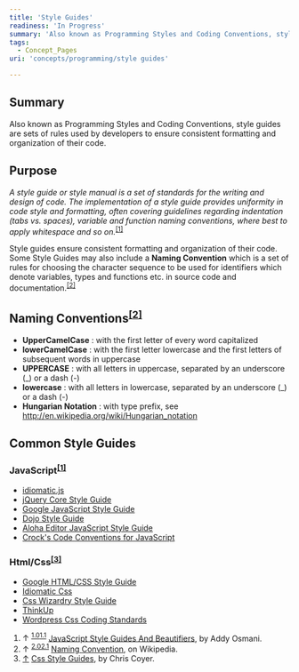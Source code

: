 ```yaml
---
title: 'Style Guides'
readiness: 'In Progress'
summary: 'Also known as Programming Styles and Coding Conventions, style guides are sets of rules used by developers to ensure consistent formatting and organization of their code.'
tags:
  - Concept_Pages
uri: 'concepts/programming/style guides'

---
```

## Summary

Also known as Programming Styles and Coding Conventions, style guides are sets of rules used by developers to ensure consistent formatting and organization of their code.

## Purpose

*A style guide or style manual is a set of standards for the writing and design of code. The implementation of a style guide provides uniformity in code style and formatting, often covering guidelines regarding indentation (tabs vs. spaces), variable and function naming conventions, where best to apply whitespace and so on.*<sup>[[1]](#cite_note-summary-1)</sup>

Style guides ensure consistent formatting and organization of their code. Some Style Guides may also include a **Naming Convention** which is a set of rules for choosing the character sequence to be used for identifiers which denote variables, types and functions etc. in source code and documentation.<sup>[[2]](#cite_note-naming-convention-2)</sup>

## Naming Conventions<sup>[[2]](#cite_note-naming-convention-2)</sup>

-   **UpperCamelCase** : with the first letter of every word capitalized
-   **lowerCamelCase** : with the first letter lowercase and the first letters of subsequent words in uppercase
-   **UPPERCASE** : with all letters in uppercase, separated by an underscore (\_) or a dash (-)
-   **lowercase** : with all letters in lowercase, separated by an underscore (\_) or a dash (-)
-   **Hungarian Notation** : with type prefix, see <http://en.wikipedia.org/wiki/Hungarian_notation>

## Common Style Guides

### JavaScript<sup>[[1]](#cite_note-summary-1)</sup>

-   [idiomatic.js](https://github.com/rwldrn/idiomatic.js/)
-   [jQuery Core Style Guide](http://docs.jquery.com/JQuery_Core_Style_Guidelines)
-   [Google JavaScript Style Guide](http://google-styleguide.googlecode.com/svn/trunk/javascriptguide.xml)
-   [Dojo Style Guide](http://dojotoolkit.org/community/styleGuide)
-   [Aloha Editor JavaScript Style Guide](http://aloha-editor.org/guides/style_guide.html)
-   [Crock's Code Conventions for JavaScript](http://javascript.crockford.com/code.html)

### Html/Css<sup>[[3]](#cite_note-html-css-styles-3)</sup>

-   [Google HTML/CSS Style Guide](http://google-styleguide.googlecode.com/svn/trunk/htmlcssguide.xml)
-   [Idiomatic Css](https://github.com/necolas/idiomatic-css)
-   [Css Wizardry Style Guide](http://csswizardry.com/2012/04/my-html-css-coding-style/)
-   [ThinkUp](https://github.com/ginatrapani/ThinkUp/wiki/Code-Style-Guide:-CSS)
-   [Wordpress Css Coding Standards](http://make.wordpress.org/core/handbook/coding-standards/css/)

1.  <span class="mw-cite-backlink">↑ <sup>[1.0](#cite_ref-summary_1-0)[1.1](#cite_ref-summary_1-1)</sup></span> <span class="reference-text">[JavaScript Style Guides And Beautifiers](http://addyosmani.com/blog/javascript-style-guides-and-beautifiers/), by Addy Osmani.</span>
2.  <span class="mw-cite-backlink">↑ <sup>[2.0](#cite_ref-naming-convention_2-0)[2.1](#cite_ref-naming-convention_2-1)</sup></span> <span class="reference-text">[Naming Convention](http://en.wikipedia.org/wiki/Naming_convention_(programming)), on Wikipedia.</span>
3.  <span class="mw-cite-backlink">[↑](#cite_ref-html-css-styles_3-0)</span> <span class="reference-text">[Css Style Guides](http://css-tricks.com/css-style-guides/), by Chris Coyer.</span>

